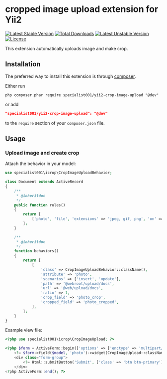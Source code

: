 cropped image upload extension for Yii2
======================

[![Latest Stable Version](https://poser.pugx.org/specialist001/yii2-crop-image-upload/v/stable.svg)](https://packagist.org/packages/specialist001/yii2-crop-image-upload) [![Total Downloads](https://poser.pugx.org/specialist001/yii2-crop-image-upload/downloads.svg)](https://packagist.org/packages/specialist001/yii2-crop-image-upload) [![Latest Unstable Version](https://poser.pugx.org/specialist001/yii2-crop-image-upload/v/unstable.svg)](https://packagist.org/packages/specialist001/yii2-crop-image-upload) [![License](https://poser.pugx.org/specialist001/yii2-crop-image-upload/license.svg)](https://packagist.org/packages/specialist001/yii2-crop-image-upload)

This extension automatically uploads image and make crop.

Installation
------------

The preferred way to install this extension is through [composer](http://getcomposer.org/download/).

Either run

```
php composer.phar require specialist001/yii2-crop-image-upload "@dev"
```

or add

```json
"specialist001/yii2-crop-image-upload": "@dev"
```

to the `require` section of your `composer.json` file.

Usage
-----

### Upload image and create crop

Attach the behavior in your model:

```php
use specialist001\icrop\CropImageUploadBehavior;

class Document extends ActiveRecord
{
    /**
     * @inheritdoc
     */
    public function rules()
    {
        return [
            ['photo', 'file', 'extensions' => 'jpeg, gif, png', 'on' => ['insert', 'update']],
        ];
    }

    /**
     * @inheritdoc
     */
    function behaviors()
    {
        return [
            [
                'class' => CropImageUploadBehavior::className(),
                'attribute' => 'photo',
                'scenarios' => ['insert', 'update'],
                'path' => '@webroot/upload/docs',
                'url' => '@web/upload/docs',
				'ratio' => 1,
				'crop_field' => 'photo_crop',
				'cropped_field' => 'photo_cropped',
            ],
        ];
    }
}
```

Example view file:

```php
<?php use specialist001\icrop\CropImageUpload; ?>

<?php $form = ActiveForm::begin(['options' => ['enctype' => 'multipart/form-data']]); ?>
    <?= $form->field($model, 'photo')->widget(CropImageUpload::className()) ?>
    <div class="form-group">
        <?= Html::submitButton('Submit', ['class' => 'btn btn-primary']) ?>
    </div>
<?php ActiveForm::end(); ?>
```
